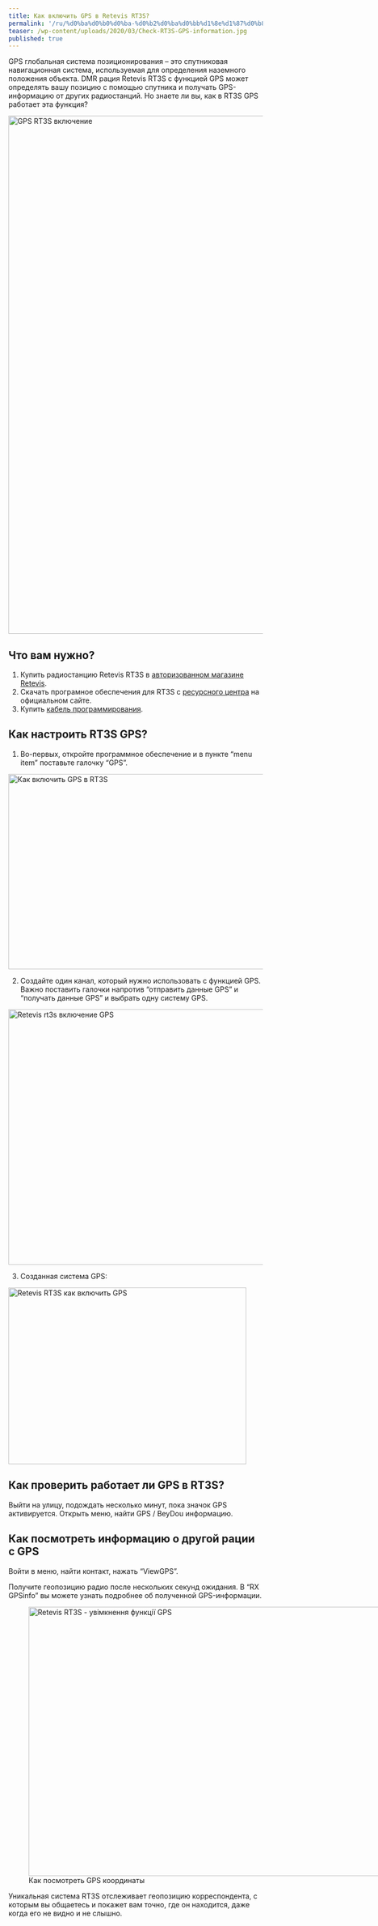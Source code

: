```yaml
---
title: Как включить GPS в Retevis RT3S?
permalink: '/ru/%d0%ba%d0%b0%d0%ba-%d0%b2%d0%ba%d0%bb%d1%8e%d1%87%d0%b8%d1%82%d1%8c-gps-%d0%b2-retevis-rt3s/'
teaser: /wp-content/uploads/2020/03/Check-RT3S-GPS-information.jpg
published: true
---
```

GPS глобальная система позиционирования &#8211; это спутниковая навигационная система, используемая для определения наземного положения объекта. DMR рация Retevis RT3S с функцией GPS может определять вашу позицию с помощью спутника и получать GPS-информацию от других радиостанций. Но знаете ли вы, как в RT3S GPS работает эта функция?

<img loading="lazy" class="aligncenter wp-image-400 size-large" src="https://retevis.com.ua/wp-content/uploads/2020/03/RT3S-GPS--578x1024.jpg" alt="GPS RT3S включение" width="578" height="1024" srcset="https://retevis.com.ua/wp-content/uploads/2020/03/RT3S-GPS--578x1024.jpg 578w, https://retevis.com.ua/wp-content/uploads/2020/03/RT3S-GPS--169x300.jpg 169w, https://retevis.com.ua/wp-content/uploads/2020/03/RT3S-GPS--768x1360.jpg 768w, https://retevis.com.ua/wp-content/uploads/2020/03/RT3S-GPS--867x1536.jpg 867w, https://retevis.com.ua/wp-content/uploads/2020/03/RT3S-GPS--600x1063.jpg 600w, https://retevis.com.ua/wp-content/uploads/2020/03/RT3S-GPS-.jpg 1080w" sizes="(max-width: 578px) 100vw, 578px" /> 

## Что вам нужно?

  1. Купить радиостанцию ​​Retevis RT3S в [авторизованном магазине Retevis](http://54.93.109.229/ru/shop/retevis-rt3s-gps/).
  2. Скачать програмное обеспечения для RT3S с [ресурсного центра](http://www.retevis.com/resources-center) на официальном сайте.
  3. Купить [кабель программирования](https://retevis.com.ua/shop/кабель-для-програмування-dmr/).

## Как настроить RT3S GPS?

  1. Во-первых, откройте программное обеспечение и в пункте &#8220;menu item&#8221; поставьте галочку &#8220;GPS&#8221;.

<img loading="lazy" class="alignnone wp-image-577 size-full" src="https://retevis.com.ua/wp-content/uploads/2020/03/RT3S-GPS-1.jpg" alt="Как включить GPS в RT3S" width="822" height="386" srcset="https://retevis.com.ua/wp-content/uploads/2020/03/RT3S-GPS-1.jpg 822w, https://retevis.com.ua/wp-content/uploads/2020/03/RT3S-GPS-1-300x141.jpg 300w, https://retevis.com.ua/wp-content/uploads/2020/03/RT3S-GPS-1-768x361.jpg 768w, https://retevis.com.ua/wp-content/uploads/2020/03/RT3S-GPS-1-600x282.jpg 600w" sizes="(max-width: 822px) 100vw, 822px" /> 

2. Создайте один канал, который нужно использовать с функцией GPS. Важно поставить галочки напротив &#8220;отправить данные GPS&#8221; и &#8220;получать данные GPS&#8221; и выбрать одну систему GPS.

<img loading="lazy" class="aligncenter wp-image-6532 size-full" title="How does Retevis RT3S Digital radio GPS function works?" src="http://blog.retevis.com/wp-content/uploads/2018/10/R33S-GPS-2.png" alt="Retevis rt3s включение GPS" width="926" height="505" /> 

3. Созданная система GPS:

<img loading="lazy" class="alignnone wp-image-580 size-full" src="https://retevis.com.ua/wp-content/uploads/2020/03/RT3S-3.png" alt="Retevis RT3S как включить GPS" width="471" height="349" srcset="https://retevis.com.ua/wp-content/uploads/2020/03/RT3S-3.png 471w, https://retevis.com.ua/wp-content/uploads/2020/03/RT3S-3-300x222.png 300w" sizes="(max-width: 471px) 100vw, 471px" /> 

## Как проверить работает ли GPS в RT3S?

Выйти на улицу, подождать несколько минут, пока значок GPS активируется. Открыть меню, найти GPS / BeyDou информацию.

## Как посмотреть информацию о другой рации ​​с GPS

Войти в меню, найти контакт, нажать &#8220;ViewGPS&#8221;.

Получите геопозицию радио после нескольких секунд ожидания. В &#8220;RХ GPSinfo&#8221; вы можете узнать подробнее об полученной GPS-информации.

<figure id="attachment_6538" aria-describedby="caption-attachment-6538" style="width: 895px" class="wp-caption alignnone"><img loading="lazy" class="wp-image-6538 size-full" title="How does Retevis RT3S Digital radio GPS function works?" src="http://blog.retevis.com/wp-content/uploads/2018/10/Check-RT3S-GPS-information.jpg" alt="Retevis RT3S - увімкнення функції GPS" width="895" height="532" /><figcaption id="caption-attachment-6538" class="wp-caption-text">Как посмотреть GPS координаты</figcaption></figure>

Уникальная система RT3S отслеживает геопозицию корреспондента, с которым вы общаетесь и покажет вам точно, где он находится, даже когда его не видно и не слышно.
